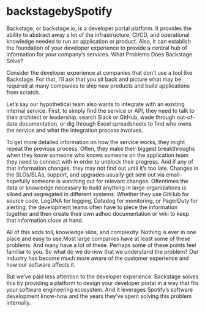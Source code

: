# backstagebySpotify

Backstage, or backstage.io, is a developer portal platform. It provides the ability to abstract away a lot of the infrastructure, CI/CD, and operational knowledge needed to run an application or product. Also, it can establish the foundation of your developer experience to provide a central hub of information for your company’s services.
What Problems Does Backstage Solve?

Consider the developer experience at companies that don’t use a tool like Backstage.
For that, I’ll ask that you sit back and picture what may be required at many companies to ship new products and build applications from scratch.

Let’s say our hypothetical team also wants to integrate with an existing internal service. First, to simply find the service or API,
they need to talk to their architect or leadership, search Slack or GitHub, wade through out-of-date documentation, or dig through Excel spreadsheets to find who owns the service and what the integration process involves.

To get more detailed information on how the service works, they might repeat the previous process. Often, they make their biggest breakthroughs when they know someone who knows someone on the application team they need to connect with in order to unblock their progress. And if any of that information changes, they may not find out until it’s too late. Changes in the SLOs/SLAs, support, and upgrades usually get sent out via email–hopefully someone is watching out for relevant changes.
Oftentimes the data or knowledge necessary to build anything in large organizations is siloed and segregated in different systems. Whether they use GitHub for source code, LogDNA for logging, Datadog for monitoring, or PagerDuty for alerting, the development teams often have to piece the information together and then create their own adhoc documentation or wiki to keep that information close at hand.

All of this adds toil, knowledge silos, and complexity.
Nothing is ever in one place and easy to use.Most large companies have at least some of these problems.
And many have a lot of these. Perhaps some of these points feel familiar to you. So what do we do now that we understand the problem?
Our industry has become much more aware of the customer experience and how our software affects it.

But we’ve paid less attention to the developer experience.
Backstage solves this by providing a platform to design your developer portal in a way that fits your software engineering ecosystem.
And it leverages Spotify’s software development know-how and the years they’ve spent solving this problem internally.
